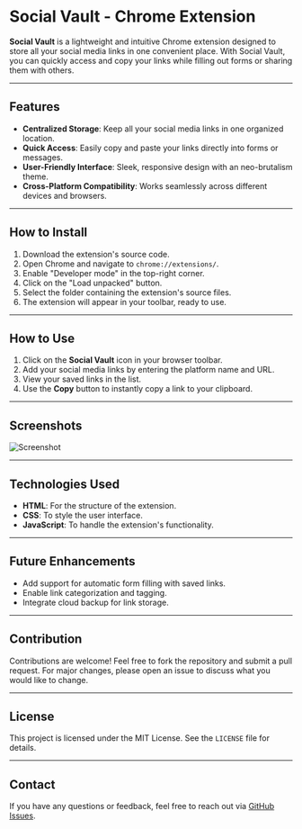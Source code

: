 # Social Vault - Chrome Extension

**Social Vault** is a lightweight and intuitive Chrome extension designed to store all your social media links in one convenient place. With Social Vault, you can quickly access and copy your links while filling out forms or sharing them with others.

---

## Features

- **Centralized Storage**: Keep all your social media links in one organized location.
- **Quick Access**: Easily copy and paste your links directly into forms or messages.
- **User-Friendly Interface**: Sleek, responsive design with an neo-brutalism theme.
- **Cross-Platform Compatibility**: Works seamlessly across different devices and browsers.

---

## How to Install

1. Download the extension's source code.
2. Open Chrome and navigate to `chrome://extensions/`.
3. Enable "Developer mode" in the top-right corner.
4. Click on the "Load unpacked" button.
5. Select the folder containing the extension's source files.
6. The extension will appear in your toolbar, ready to use.

---

## How to Use

1. Click on the **Social Vault** icon in your browser toolbar.
2. Add your social media links by entering the platform name and URL.
3. View your saved links in the list.
4. Use the **Copy** button to instantly copy a link to your clipboard.

---

## Screenshots

![Screenshot](https://github.com/user-attachments/assets/16383e57-06b3-4b69-a2fa-32bd6caaf161)

---

## Technologies Used

- **HTML**: For the structure of the extension.
- **CSS**: To style the user interface.
- **JavaScript**: To handle the extension's functionality.

---

## Future Enhancements

- Add support for automatic form filling with saved links.
- Enable link categorization and tagging.
- Integrate cloud backup for link storage.

---

## Contribution

Contributions are welcome! Feel free to fork the repository and submit a pull request. For major changes, please open an issue to discuss what you would like to change.

---

## License

This project is licensed under the MIT License. See the `LICENSE` file for details.

---

## Contact

If you have any questions or feedback, feel free to reach out via [GitHub Issues](https://github.com/your-repo/issues).

